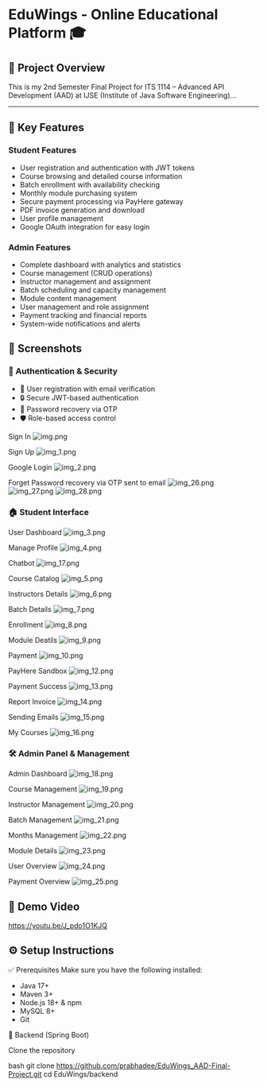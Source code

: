# EduWings - Online Educational Platform 🎓

## 📌 Project Overview
This is my 2nd Semester Final Project for ITS 1114 – Advanced API Development (AAD) at IJSE (Institute of Java Software Engineering)...

---

## 🎯 Key Features

### Student Features
- User registration and authentication with JWT tokens
- Course browsing and detailed course information
- Batch enrollment with availability checking
- Monthly module purchasing system
- Secure payment processing via PayHere gateway
- PDF invoice generation and download
- User profile management
- Google OAuth integration for easy login

### Admin Features
- Complete dashboard with analytics and statistics
- Course management (CRUD operations)
- Instructor management and assignment
- Batch scheduling and capacity management
- Module content management
- User management and role assignment
- Payment tracking and financial reports
- System-wide notifications and alerts

## 📸 Screenshots

### 🔐 Authentication & Security
- 🔑 User registration with email verification
- 🔒 Secure JWT-based authentication
- 📧 Password recovery via OTP
- 🛡 Role-based access control

Sign In
![img.png](img.png)

Sign Up
![img_1.png](img_1.png)

Google Login
![img_2.png](img_2.png)

Forget Password recovery via OTP sent to email
![img_26.png](img_26.png)
![img_27.png](img_27.png)
![img_28.png](img_28.png)


### 🏠 Student Interface

User Dashboard
![img_3.png](img_3.png)

Manage Profile
![img_4.png](img_4.png)

Chatbot
![img_17.png](img_17.png)

Course Catalog
![img_5.png](img_5.png)

Instructors Details
![img_6.png](img_6.png)

Batch Details
![img_7.png](img_7.png)

Enrollment
![img_8.png](img_8.png)

Module Deatils
![img_9.png](img_9.png)

Payment
![img_10.png](img_10.png)

PayHere Sandbox
![img_12.png](img_12.png)

Payment Success
![img_13.png](img_13.png)

Report Invoice
![img_14.png](img_14.png)

Sending Emails
![img_15.png](img_15.png)

My Courses
![img_16.png](img_16.png)

### 🛠️ Admin Panel & Management

Admin Dashboard
![img_18.png](img_18.png)

Course Management
![img_19.png](img_19.png)

Instructor Management
![img_20.png](img_20.png)

Batch Management
![img_21.png](img_21.png)

Months Management
![img_22.png](img_22.png)

Module Details
![img_23.png](img_23.png)

User Overview
![img_24.png](img_24.png)

Payment Overview
![img_25.png](img_25.png)

## 🎥 Demo Video
https://youtu.be/J_pdo1O1KJQ

## ⚙️ Setup Instructions

✅ Prerequisites
Make sure you have the following installed:
* Java 17+
* Maven 3+
* Node.js 18+ & npm
* MySQL 8+
* Git

🔹 Backend (Spring Boot)

Clone the repository

bash   git clone https://github.com/prabhadee/EduWings_AAD-Final-Project.git
cd EduWings/backend


